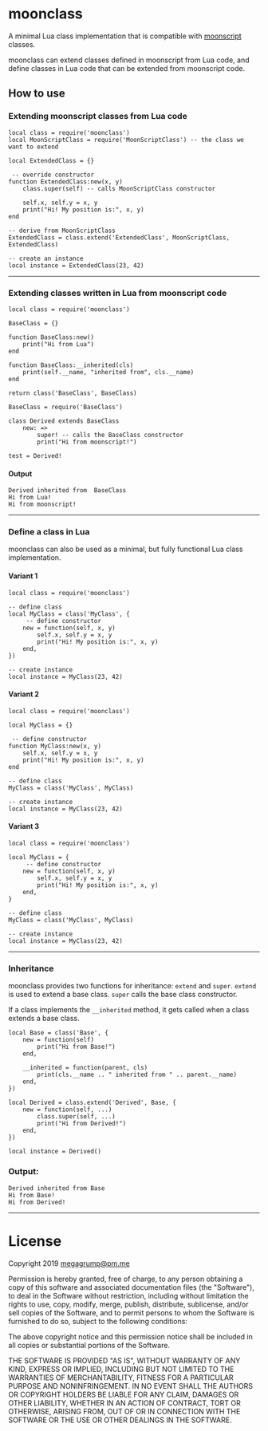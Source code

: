 # moonclass

A minimal Lua class implementation that is compatible with [moonscript](https://github.com/leafo/moonscript) classes.  

moonclass can extend classes defined in moonscript from Lua code, and define classes in Lua code that can be extended from moonscript code.

## How to use
### Extending moonscript classes from Lua code
```
local class = require('moonclass')
local MoonScriptClass = require('MoonScriptClass') -- the class we want to extend

local ExtendedClass = {}

 -- override constructor
function ExtendedClass:new(x, y)	
	class.super(self) -- calls MoonScriptClass constructor

	self.x, self.y = x, y
	print("Hi! My position is:", x, y)
end

-- derive from MoonScriptClass
ExtendedClass = class.extend('ExtendedClass', MoonScriptClass, ExtendedClass)

-- create an instance
local instance = ExtendedClass(23, 42)
```
---
### Extending classes written in Lua from moonscript code
```
local class = require('moonclass')

BaseClass = {}

function BaseClass:new()
	print("Hi from Lua")
end

function BaseClass:__inherited(cls)
	print(self.__name, "inherited from", cls.__name)
end

return class('BaseClass', BaseClass)

```
```
BaseClass = require('BaseClass')

class Derived extends BaseClass
	new: =>
		super! -- calls the BaseClass constructor
		print("Hi from moonscript!")

test = Derived!
```
#### Output
```
Derived	inherited from 	BaseClass
Hi from Lua!
Hi from moonscript!
```
---
### Define a class in Lua

moonclass can also be used as a minimal, but fully functional Lua class implementation.

#### Variant 1
```
local class = require('moonclass')

-- define class
local MyClass = class('MyClass', {
	 -- define constructor
	new = function(self, x, y)
		self.x, self.y = x, y
		print("Hi! My position is:", x, y)
	end,
})

-- create instance
local instance = MyClass(23, 42)
```

#### Variant 2
```
local class = require('moonclass')

local MyClass = {}

 -- define constructor
function MyClass:new(x, y)
	self.x, self.y = x, y
	print("Hi! My position is:", x, y)
end

-- define class
MyClass = class('MyClass', MyClass)

-- create instance
local instance = MyClass(23, 42)
```

#### Variant 3
```
local class = require('moonclass')

local MyClass = {
	 -- define constructor
	new = function(self, x, y)
		self.x, self.y = x, y
		print("Hi! My position is:", x, y)
	end,
}

-- define class
MyClass = class('MyClass', MyClass)

-- create instance
local instance = MyClass(23, 42)
```
---
### Inheritance
moonclass provides two functions for inheritance: `extend` and `super`. `extend` is used to extend a base class. `super` calls the base class constructor.  

If a class implements the `__inherited` method, it gets called when a class extends a base class.
```
local Base = class('Base', {
	new = function(self)
		print("Hi from Base!")
	end,

	__inherited = function(parent, cls)
		print(cls.__name .. " inherited from " .. parent.__name)
	end,
})

local Derived = class.extend('Derived', Base, {
	new = function(self, ...)
		class.super(self, ...)
		print("Hi from Derived!")
	end,
})

local instance = Derived()
```

### Output:
```
Derived inherited from Base
Hi from Base!
Hi from Derived!
```
---
# License

Copyright 2019 megagrump@pm.me

Permission is hereby granted, free of charge, to any person obtaining a copy of this software and associated documentation files (the "Software"), to deal in the Software without restriction, including without limitation the rights to use, copy, modify, merge, publish, distribute, sublicense, and/or sell copies of the Software, and to permit persons to whom the Software is furnished to do so, subject to the following conditions:

The above copyright notice and this permission notice shall be included in all copies or substantial portions of the Software.

THE SOFTWARE IS PROVIDED "AS IS", WITHOUT WARRANTY OF ANY KIND, EXPRESS OR IMPLIED, INCLUDING BUT NOT LIMITED TO THE WARRANTIES OF MERCHANTABILITY, FITNESS FOR A PARTICULAR PURPOSE AND NONINFRINGEMENT. IN NO EVENT SHALL THE AUTHORS OR COPYRIGHT HOLDERS BE LIABLE FOR ANY CLAIM, DAMAGES OR OTHER LIABILITY, WHETHER IN AN ACTION OF CONTRACT, TORT OR OTHERWISE, ARISING FROM, OUT OF OR IN CONNECTION WITH THE SOFTWARE OR THE USE OR OTHER DEALINGS IN THE SOFTWARE.
